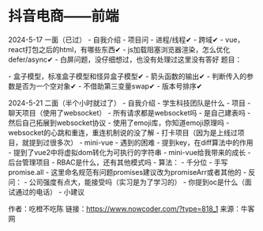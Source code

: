 # 抖音电商——前端

2024-5-17 一面（已过）
\- 自我介绍
\- 项目问
\- 进程/线程✔
\- 跨域✔
\- vue，react打包之后的html，有哪些东西✔
\- js加载阻塞浏览器渲染，怎么优化defer/async✔
\- 白屏问题，没仔细想过，也没有处理过这里没有答好
题目：

\- 盒子模型，标准盒子模型和怪异盒子模型✔
\- 箭头函数的输出✔
\- 判断传入的参数是否为一个空对象✔
\- 不借助第三变量swap✔
\- 版本号排序✔

2024-5-21 二面（半个小时就过了）
\- 自我介绍
\- 学生科技团队是什么
\- 项目
\- 聊天项目（使用了websocket）
\- 所有请求都是websocket吗
\- 是自己建表吗
\- 然后自己拓展到websocket协议
\- 使用了emoji库，你知道emoji原理吗
\- websocket的心跳和重连，重连机制说的没了解
\- 打卡项目（因为是上线过项目，就提到过很多次）
\- mini-vue
\- 遇到的困难
\- 提到key，在diff算法中的作用
\- 提到了vue2中将虚拟dom转化为可执行的字符串
\- mini-vue给我带来的成长
\- 后台管理项目
\- RBAC是什么，还有其他模式吗
\- 算法：
\- 千分位
\- 手写promise.all
\- 这里命名规范有问题promises建议改为promiseArr或者其他的
\- 反问：
\- 公司强度有点大，能接受吗（实习是为了学习的）
\- 你提到oc是什么（面试通过的电话）
\- 小建议



作者：吃橙不吃陈
链接：https://www.nowcoder.com/?type=818_1
来源：牛客网